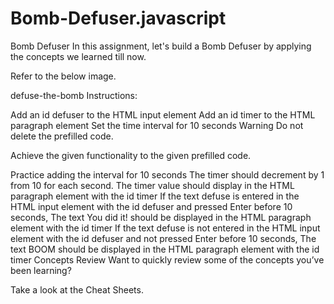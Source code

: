 # Bomb-Defuser.javascript

Bomb Defuser
In this assignment, let's build a Bomb Defuser by applying the concepts we learned till now.

Refer to the below image.

defuse-the-bomb
Instructions:

Add an id defuser to the HTML input element
Add an id timer to the HTML paragraph element
Set the time interval for 10 seconds
Warning
Do not delete the prefilled code.

Achieve the given functionality to the given prefilled code.

Practice adding the interval for 10 seconds
The timer should decrement by 1 from 10 for each second.
The timer value should display in the HTML paragraph element with the id timer
If the text defuse is entered in the HTML input element with the id defuser and pressed Enter before 10 seconds,
The text You did it! should be displayed in the HTML paragraph element with the id timer
If the text defuse is not entered in the HTML input element with the id defuser and not pressed Enter before 10 seconds,
The text BOOM should be displayed in the HTML paragraph element with the id timer
Concepts Review
Want to quickly review some of the concepts you’ve been learning?

Take a look at the Cheat Sheets.
